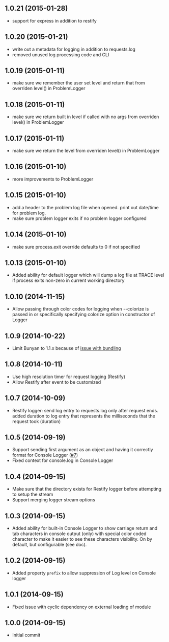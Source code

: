 ## 1.0.21 (2015-01-28)

- support for express in addition to restify

## 1.0.20 (2015-01-21)

- write out a metadata for logging in addition to requests.log
- removed unused log processing code and CLI

## 1.0.19 (2015-01-11)

- make sure we remember the user set level and return that from overriden level() in ProblemLogger

## 1.0.18 (2015-01-11)

- make sure we return built in level if called with no args from overriden level() in ProblemLogger

## 1.0.17 (2015-01-11)

- make sure we return the level from overriden level() in ProblemLogger

## 1.0.16 (2015-01-10)

- more improvements to ProblemLogger

## 1.0.15 (2015-01-10)

- add a header to the problem log file when opened. print out date/time for problem log.
- make sure problem logger exits if no problem logger configured

## 1.0.14 (2015-01-10)

- make sure process.exit override defaults to 0 if not specified

## 1.0.13 (2015-01-10)

- Added ability for default logger which will dump a log file at TRACE level if process exits non-zero in current working directory

## 1.0.10 (2014-11-15)

- Allow passing through color codes for logging when --colorize is passed in or specifically specifying colorize option in constructor of Logger

## 1.0.9 (2014-10-22)

- Limit Bunyan to 1.1.x because of [issue with bundling](https://github.com/appcelerator/appc-logger/commit/af72f1f5f3a14ef96e188620defadcd58b7ce3a4)

## 1.0.8 (2014-10-11)

- Use high resolution timer for request logging (Restify)
- Allow Restify after event to be customized

## 1.0.7 (2014-10-09)

- Restify logger: send log entry to requests.log only after request ends. added duration to log entry that represents the milliseconds that the request took (duration)

## 1.0.5 (2014-09-19)

- Support sending first argument as an object and having it correctly format for Console Logger ([#7](https://github.com/appcelerator/appc-logger/issues/7))
- Fixed context for console.log in Console Logger

## 1.0.4 (2014-09-15)

- Make sure that the directory exists for Restify logger before attempting to setup the stream
- Support merging logger stream options

## 1.0.3 (2014-09-15)

- Added ability for built-in Console Logger to show carriage return and tab characters in console output (only) with special color coded character to make it easier to see these characters visibility.  On by default, but configurable (see doc).

## 1.0.2 (2014-09-15)

- Added property `prefix` to allow suppression of Log level on Console logger

## 1.0.1 (2014-09-15)

- Fixed issue with cyclic dependency on external loading of module

## 1.0.0 (2014-09-15)

- Initial commit
